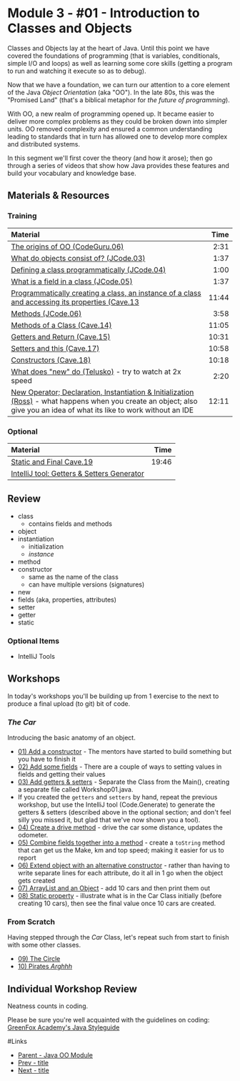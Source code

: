 # Module 3 - #01 - Introduction to Classes and Objects
Classes and Objects lay at the heart of Java.  Until this point we have covered the foundations of programming (that is variables, conditionals, simple I/O and loops) as well as learning some core skills (getting a program to run and watching it execute so as to debug).  

Now that we have a foundation, we can turn our attention to a core element of the Java *Object Orientation* (aka "OO").  In the late 80s, this was the &quot;Promised Land&quot; (that&apos;s a biblical metaphor for *the future of programming*).  

With OO, a new realm of programming opened up.  It became easier to deliver more complex problems as they could be broken down into simpler units.  OO removed complexity and ensured a common understanding leading to standards that in turn has allowed one to develop more complex and distributed systems.

In this segment we'll first cover the theory (and how it arose); then go through a series of videos that show how Java provides these features and build your vocabulary and knowledge base.

## Materials & Resources

### Training
| Material | Time |
|:---------|-----:|
|[The origins of OO (CodeGuru.06)](https://www.youtube.com/watch?v=pBlH24tFRQk)|2:31|
|[What do objects consist of? (JCode.03)](https://www.youtube.com/watch?v=eKC04ztp09o)|1:37|
|[Defining a class programmatically (JCode.04)](https://www.youtube.com/watch?v=X8D2FVAfNtI)|1:00|
|[What is a field in a class (JCode.05)](https://www.youtube.com/watch?v=UDVVPUqjsRg)|1:37|
|[Programmatically creating a class, an instance of a class and accessing its properties (Cave.13](https://www.youtube.com/watch?v=OHw2t8BaIUg#t=50)|11:44|
|[Methods (JCode.06)](https://www.youtube.com/watch?v=chWtlHxYS8Y)|3:58|
|[Methods of a Class (Cave.14)](https://www.youtube.com/watch?v=-eoNHtILOs4)|11:05|
|[Getters and Return (Cave.15)](https://www.youtube.com/watch?v=foX28s2Qw0w)|10:31|
|[Setters and this (Cave.17)](https://www.youtube.com/watch?v=x-gBJ6q3Ufc)|10:58|
|[Constructors (Cave.18)](https://www.youtube.com/watch?v=oSiN1J_G01Q)|10:18|
|[What does "new" do (Telusko)](https://www.youtube.com/watch?v=AozJ0CR2W4A) - try to watch at 2x speed|2:20|
|[New Operator; Declaration, Instantiation & Initialization (Ross)](https://www.youtube.com/watch?v=VyPFa1Slh7A#t=50) - what happens when you create an object; also give you an idea of what its like to work without an IDE|12:11|


### Optional
| Material | Time |
|:---------|-----:|
|[Static and Final Cave.19](https://www.youtube.com/watch?v=yImBET6EO8c)|19:46|
|[IntelliJ tool: Getters &amp; Setters Generator](https://www.jetbrains.com/help/idea/2016.2/generating-getters-and-setters.html)||

## Review
- class
  - contains fields and methods
- object
- instantiation
  - initialization
  - *instance*
- method
- constructor
  - same as the name of the class
  - can have multiple versions (signatures)
- new 
- fields (aka, properties, attributes)
- setter
- getter
- static
 
### Optional Items
- IntelliJ Tools


## Workshops
In today's workshops you'll be building up from 1 exercise to the next to produce a final upload (to git) bit of code.

### *The Car*
Introducing the basic anatomy of an object.
- [01) Add a constructor](workshop/Workshop01.java) - The mentors have started to build something but you have to finish it
- [02) Add some fields](workshop/Workshop01-AddFields.md) - There are a couple of ways to setting values in fields and getting their values
- [03) Add getters &amp; setters](workshop/Workshop01-AddGetters.md) - Separate the Class from the Main(), creating a separate file called Workshop01.java.
- If you created the `getters` and `setters` by hand, repeat the previous workshop, but use the IntelliJ tool (Code.Generate) to generate the getters &amp; setters (described above in the optional section; and don't feel silly you missed it, but glad that we've now shown you a tool).
- [04) Create a drive method](workshop/Workshop01-AddDrive.md) - drive the car some distance, updates the odometer.
- [05) Combine fields together into a method](workshop/Workshop01-ToString.md) - create a `toString` method that can get us the Make, km and top speed; making it easier for us to report
- [06) Extend object with an alternative constructor](workshop/Workshop01-Constructor2.md) - rather than having to write separate lines for each attribute, do it all in 1 go when the object gets created
- [07) ArrayList and an Object](workshop/Workshop01-ArrayOf10.md) - add 10 cars and then print them out
- [08) Static property](workshop/Workshop01-Static.md) - illustrate what is in the Car Class initially (before creating 10 cars), then see the final value once 10 cars are created.

### From Scratch
Having stepped through the *Car* Class, let's repeat such from start to finish with some other classes.
- [09) The Circle](workshop/Workshop02.md)
- [10) Pirates *Arghhh*](workshop/Workshop03.md)




## Individual Workshop Review
Neatness counts in coding.

Please be sure you're well acquainted with the guidelines on coding: [GreenFox Academy's Java Styleguide](../../styleguide/java.md)


#Links
- [Parent - Java OO Module](../README.md)
- [Prev - title](../x/README.md)
- [Next - title](../x/README.md)
